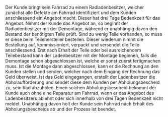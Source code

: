 Der Kunde bringt sein Fahrrad zu einem Radladenbesitzer, welcher zunächst alle Defekte am Fahrrad identifiziert und dem Kunden anschliessend ein Angebot macht. Dieser hat drei Tage Bedenkzeit für das Angebot. Nimmt der Kunde das Angebot an, so beginnt der Radladenbesitzer mit der Demontage, während er unabhängig davon den Bestand der benötigten Teile prüft. Sind zu wenig Teile vorhanden, so muss er diese beim Teilehersteller bestellen. Dieser wiederum nimmt die Bestellung auf, kommissioniert, verpackt und versendet die Teile anschliessend. Erst nach Erhalt der Teile oder bei ausreichendem Teilebestand kann der Ladenbesitzer mit der Montage beginnen, falls die Demontage schon abgeschlossen ist, welche er sonst zuerst fertigmachen muss. 
Ist die Montage dann abgeschlossen, kann er die Rechnung an den Kunden stellen und senden, welcher nach dem Eingang der Rechnung das Geld überweist. Ist das Geld eingegangen, erstellt der Ladenbesitzer die Abholaufforderung und sendet diese dem Kunden per Abholungsbescheid zu, sein Rad abzuholen. Einen solchen Abholungsbescheid bekommt der Kunde auch ohne eine Reparatur am Fahrrad, wenn er das Angebot des Ladenbesitzers ablehnt oder sich innerhalb von drei Tagen Bedenkzeit nicht meldet. Unabhängig davon holt der Kunde sein Fahrrad nach Erhalt des Abholungsbescheids ab und der Prozess ist beendet.